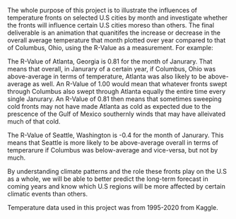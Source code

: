 The whole purpose of this project is to illustrate the influences of temperature fronts on selected U.S cities by month and investigate whether the fronts will influence certain U.S cities moreso than others. The final deliverable is an animation that quanitifes the increase or decrease in the overall average temperature that month plotted over year compared to that of Columbus, Ohio, using the R-Value as a measurement. For example:

The R-Value of Atlanta, Georgia is 0.81 for the month of Janurary. That means that overall, in Janurary of a certain year, if Columbus, Ohio was above-average in terms of temperature, Atlanta was also likely to be above-average as well. An R-Value of 1.00 would mean that whatever fronts swept through Columbus also swept through Atlanta equally the entire time every single Janurary. An R-Value of 0.81 then means that sometimes sweeping cold fronts may not have made Atlanta as cold as expected due to the prescence of the Gulf of Mexico southernly winds that may have alleivated much of that cold. 

The R-Value of Seattle, Washington is -0.4 for the month of Janurary. This means that Seattle is more likely to be above-average overall in terms of temperarure if Columbus was below-average and vice-versa, but not by much.

By understanding climate patterns and the role these fronts play on the U.S as a whole, we will be able to better predict the long-term forecast in coming years and know which U.S regions will be more affected by certain climatic events than others.

Temperature data used in this project was from 1995-2020 from Kaggle.
